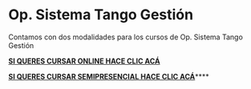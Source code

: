 # Op. Sistema Tango Gestión

Contamos con dos modalidades para los cursos de Op. Sistema Tango Gestión

****[**SI QUERES CURSAR ONLINE HACE CLIC ACÁ**](tangogestion.md)****

[**SI QUERES CURSAR SEMIPRESENCIAL HACE CLIC ACÁ**](reppc.md)****
